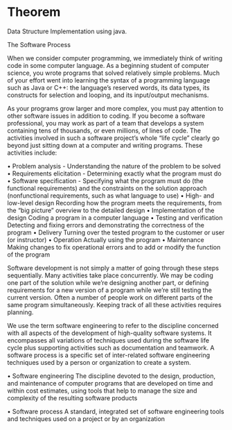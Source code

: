 # Theorem

Data Structure Implementation using java.

The Software Process

When we consider computer programming, we immediately think of writing code in
some computer language. As a beginning student of computer science, you wrote programs
that solved relatively simple problems. Much of your effort went into learning
the syntax of a programming language such as Java or C++: the language’s reserved
words, its data types, its constructs for selection and looping, and its input/output
mechanisms.

As your programs grow larger and more complex, you must pay attention to other
software issues in addition to coding. If you become a software professional, you may
work as part of a team that develops a system containing tens of thousands, or even
millions, of lines of code. The activities involved in such a software project’s whole “life
cycle” clearly go beyond just sitting down at a computer and writing programs. These
activities include:

• Problem analysis - Understanding the nature of the problem to be solved
• Requirements elicitation - Determining exactly what the program must do
• Software specification - Specifying what the program must do (the functional 
requirements) and the constraints on the solution approach (nonfunctional 
requirements, such as what language to use)
• High- and low-level design Recording how the program meets the requirements,
from the “big picture” overview to the detailed design
• Implementation of the design Coding a program in a computer language
• Testing and verification Detecting and fixing errors and demonstrating the
correctness of the program
• Delivery Turning over the tested program to the customer or user (or instructor)
• Operation Actually using the program
• Maintenance Making changes to fix operational errors and to add or modify
the function of the program

Software development is not simply a matter of going through these steps sequentially.
Many activities take place concurrently. We may be coding one part of the solution
while we’re designing another part, or defining requirements for a new version of a
program while we’re still testing the current version. Often a number of people work on
different parts of the same program simultaneously. Keeping track of all these activities
requires planning.

We use the term software engineering to refer to the discipline concerned with 
all aspects of the development of high-quality software systems. It encompasses 
all variations of techniques used during the software life cycle plus supporting 
activities such as documentation and teamwork. A software process is a specific 
set of inter-related software engineering techniques used by a person or 
organization to create a system.

• Software engineering
The discipline devoted to the design, production, and maintenance of computer 
programs that are developed on time and within cost estimates, using tools that 
help to manage the size and complexity of the resulting software products

• Software process
A standard, integrated set of software engineering tools and techniques used on 
a project or by an organization